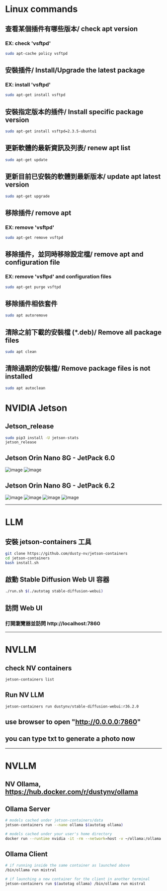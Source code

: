 # Linux commands
## 查看某個插件有哪些版本/ check apt version
### EX: check 'vsftpd'
```bash
sudo apt-cache policy vsftpd
```
## 安裝插件/ Install/Upgrade the latest package
### EX: install 'vsftpd'
```bash
sudo apt-get install vsftpd
```
## 安裝指定版本的插件/ Install specific package version
```bash
sudo apt-get install vsftpd=2.3.5-ubuntu1
```

## 更新軟體的最新資訊及列表/ renew apt list
```bash
sudo apt-get update
```
## 更新目前已安裝的軟體到最新版本/ update apt latest version
```bash
sudo apt-get upgrade
```
## 移除插件/ remove apt
### EX: remove 'vsftpd'
```bash
sudo apt-get remove vsftpd
```
## 移除插件，並同時移除設定檔/ remove apt and configuration file
### EX: remove 'vsftpd' and configuration files
```bash
sudo apt-get purge vsftpd
```
## 移除插件相依套件
```bash
sudo apt autoremove
```
## 清除之前下載的安裝檔 (*.deb)/ Remove all package files
```bash
sudo apt clean
```
## 清除過期的安裝檔/ Remove package files is not installed
```bash
sudo apt autoclean
```
# NVIDIA Jetson
## Jetson_release
```bash
sudo pip3 install -U jetson-stats
jetson_release
```
## Jetson Orin Nano 8G - JetPack 6.0
![image](https://github.com/user-attachments/assets/cfd8af4e-0716-48ef-a365-57bc2ffc047c)
![image](https://github.com/user-attachments/assets/c56460f8-d36f-4d83-98c7-4cde01d70fd4)
## Jetson Orin Nano 8G - JetPack 6.2
![image](https://github.com/user-attachments/assets/78cb939f-ebf6-4869-afb6-2d4b0dc22c52)
![image](https://github.com/user-attachments/assets/c14ad60d-f19a-4c95-a797-4810b3fb726a)
![image](https://github.com/user-attachments/assets/c4f1072a-2cb0-411b-953e-3788d86fd7a3)
![image](https://github.com/user-attachments/assets/1b09c171-eff4-4600-b07e-8c4f94411b39)

___
# LLM
## 安裝 jetson-containers 工具
```bash
git clone https://github.com/dusty-nv/jetson-containers
cd jetson-containers
bash install.sh
```
## 啟動 Stable Diffusion Web UI 容器
```bash
./run.sh $(./autotag stable-diffusion-webui)
```
## 訪問 Web UI
### 打開瀏覽器並訪問 http://localhost:7860

___
# NVLLM
## check NV containers
```bash
jetson-containers list
```
## Run NV LLM
```bash
jetson-containers run dustynv/stable-diffusion-webui:r36.2.0
```
## use browser to open "http://0.0.0.0:7860"
## you can type txt to generate a photo now

___
# NVLLM
## NV Ollama, https://hub.docker.com/r/dustynv/ollama
## Ollama Server
```bash
# models cached under jetson-containers/data
jetson-containers run --name ollama $(autotag ollama)

# models cached under your user's home directory
docker run --runtime nvidia -it -rm --network=host -v ~/ollama:/ollama -e OLLAMA_MODELS=/ollama dustynv/ollama:r36.2.0
```
## Ollama Client
```bash
# if running inside the same container as launched above
/bin/ollama run mistral

# if launching a new container for the client in another terminal
jetson-containers run $(autotag ollama) /bin/ollama run mistral
```

